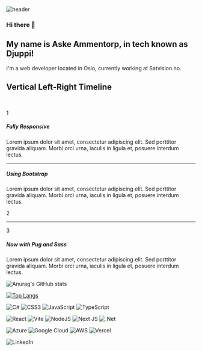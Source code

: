 ![header](https://capsule-render.vercel.app/api?type=slice&color=0:a96f44,100:f2ecb6&height=300&section=header&text=Hi%20there,%-nl-&desc=I'm%20Djuppi&fontSize=80&fontAlignY=35&rotate=19&descSize=70&&descAlignY=70)

### Hi there 👋

## My name is Aske Ammentorp, in tech known as Djuppi!

I'm a web developer located in Oslo, currently working at Satvision.no.
<html>

<div class="container-fluid blue-bg">
  <div class="container"><h2 style="padding-bottom: 30px; padding-top:-20px;">Vertical Left-Right Timeline</h2><div class="row align-items-center how-it-works"><div class="col-2 text-center bottom"><div class="circle">1</div></div>
      <div class="col-6">
        <h5>Fully Responsive</h5>
        <p>Lorem ipsum dolor sit amet, consectetur adipiscing elit. Sed porttitor gravida aliquam. Morbi orci urna, iaculis in ligula et, posuere interdum lectus.</p>
      </div>
    </div>
    <!--path between 1-2-->
    <div class="row timeline">
      <div class="col-2">
        <div class="corner top-right"></div>
      </div>
      <div class="col-8">
        <hr/>
      </div>
      <div class="col-2">
        <div class="corner left-bottom"></div>
      </div>
    </div>
    <!--second section-->
    <div class="row align-items-center justify-content-end how-it-works">
      <div class="col-6 text-right">
        <h5>Using Bootstrap</h5>
        <p>Lorem ipsum dolor sit amet, consectetur adipiscing elit. Sed porttitor gravida aliquam. Morbi orci urna, iaculis in ligula et, posuere interdum lectus.</p>
      </div>
      <div class="col-2 text-center full">
        <div class="circle">2</div>
      </div>
    </div>
    <!--path between 2-3-->
    <div class="row timeline">
      <div class="col-2">
        <div class="corner right-bottom"></div>
      </div>
      <div class="col-8">
        <hr/>
      </div>
      <div class="col-2">
        <div class="corner top-left"></div>
      </div>
    </div>
    <!--third section-->
    <div class="row align-items-center how-it-works">
      <div class="col-2 text-center top">
        <div class="circle">3</div>
      </div>
      <div class="col-6">
        <h5>Now with Pug and Sass</h5>
        <p>Lorem ipsum dolor sit amet, consectetur adipiscing elit. Sed porttitor gravida aliquam. Morbi orci urna, iaculis in ligula et, posuere interdum lectus.</p>
      </div>
    </div>
  </div>
</div>
</html>

![Anurag's GitHub stats](https://github-readme-stats.vercel.app/api?username=djuppi&show_icons=true&theme=merko)

[![Top Langs](https://github-readme-stats.vercel.app/api/top-langs/?username=djuppi&theme=merko)](https://github.com/anuraghazra/github-readme-stats)

![C#](https://img.shields.io/badge/c%23-%23239120.svg?style=for-the-badge&logo=csharp&logoColor=white) ![CSS3](https://img.shields.io/badge/css3-%231572B6.svg?style=for-the-badge&logo=css3&logoColor=white) ![JavaScript](https://img.shields.io/badge/javascript-%23323330.svg?style=for-the-badge&logo=javascript&logoColor=%23F7DF1E) ![TypeScript](https://img.shields.io/badge/typescript-%23007ACC.svg?style=for-the-badge&logo=typescript&logoColor=white)

![React](https://img.shields.io/badge/react-%2320232a.svg?style=for-the-badge&logo=react&logoColor=%2361DAFB) ![Vite](https://img.shields.io/badge/vite-%23646CFF.svg?style=for-the-badge&logo=vite&logoColor=white) ![NodeJS](https://img.shields.io/badge/node.js-6DA55F?style=for-the-badge&logo=node.js&logoColor=white) ![Next JS](https://img.shields.io/badge/Next-black?style=for-the-badge&logo=next.js&logoColor=white) ![.Net](https://img.shields.io/badge/.NET-5C2D91?style=for-the-badge&logo=.net&logoColor=white) 

![Azure](https://img.shields.io/badge/azure-%230072C6.svg?style=for-the-badge&logo=microsoftazure&logoColor=white) ![Google Cloud](https://img.shields.io/badge/GoogleCloud-%234285F4.svg?style=for-the-badge&logo=google-cloud&logoColor=white)	![AWS](https://img.shields.io/badge/AWS-%23FF9900.svg?style=for-the-badge&logo=amazon-aws&logoColor=white) ![Vercel](https://img.shields.io/badge/vercel-%23000000.svg?style=for-the-badge&logo=vercel&logoColor=white)

![LinkedIn](https://img.shields.io/badge/linkedin-%230077B5.svg?style=for-the-badge&logo=linkedin&logoColor=white) 

